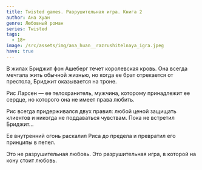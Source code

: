 ```yaml
---
title: Twisted games. Разрушительная игра. Книга 2
author: Ана Хуан
genre: Любовный роман
series: Twisted
tags:
  - 18+
image: /src/assets/img/ana_huan__razrushitelnaya_igra.jpeg
have: true
---
```

В жилах Бриджит фон Ашеберг течет королевская кровь. Она всегда мечтала жить обычной жизнью, но когда ее брат отрекается от престола, Бриджит оказывается на троне.

Рис Ларсен — ее телохранитель, мужчина, которому принадлежит ее сердце, но которого она не имеет права любить.

Рис всегда придерживался двух правил: любой ценой защищать клиентов и никогда не поддаваться чувствам. Пока не встретил Бриджит…

Ее внутренний огонь раскалил Риса до предела и превратил его принципы в пепел.

Это не разрушительная любовь. Это разрушительная игра, в которой на кону стоит любовь.
